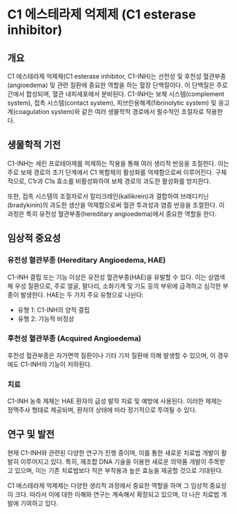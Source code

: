 

# C1 에스테라제 억제제 (C1 esterase inhibitor)

## 개요
C1 에스테라제 억제제(C1 esterase inhibitor, C1-INH)는 선천성 및 후천성 혈관부종(angioedema) 및 관련 질환에 중요한 역할을 하는 혈장 단백질이다. 이 단백질은 주로 간에서 합성되며, 혈관 내피세포에서 분비된다. C1-INH는 보체 시스템(complement system), 접촉 시스템(contact system), 피브린용해계(fibrinolytic system) 및 응고계(coagulation system)와 같은 여러 생물학적 경로에서 필수적인 조절자로 작용한다.

## 생물학적 기전
C1-INH는 세린 프로테아제를 억제하는 작용을 통해 여러 생리적 반응을 조절한다. 이는 주로 보체 경로의 초기 단계에서 C1 복합체의 활성화를 억제함으로써 이루어진다. 구체적으로, C1r과 C1s 효소를 비활성화하여 보체 경로의 과도한 활성화를 방지한다.

또한, 접촉 시스템의 조절자로서 칼리크레인(kallikrein)과 결합하여 브래디키닌(bradykinin)의 과도한 생산을 억제함으로써 혈관 투과성과 염증 반응을 조절한다. 이 과정은 특히 유전성 혈관부종(hereditary angioedema)에서 중요한 역할을 한다.

## 임상적 중요성
### 유전성 혈관부종 (Hereditary Angioedema, HAE)
C1-INH 결핍 또는 기능 이상은 유전성 혈관부종(HAE)을 유발할 수 있다. 이는 상염색체 우성 질환으로, 주로 얼굴, 팔다리, 소화기계 및 기도 등의 부위에 급격하고 심각한 부종이 발생한다. HAE는 두 가지 주요 유형으로 나뉜다: 
- 유형 1: C1-INH의 양적 결핍
- 유형 2: 기능적 비정상

### 후천성 혈관부종 (Acquired Angioedema)
후천성 혈관부종은 자가면역 질환이나 기타 기저 질환에 의해 발생할 수 있으며, 이 경우에도 C1-INH의 기능이 저하된다.

### 치료
C1-INH 농축 제제는 HAE 환자의 급성 발작 치료 및 예방에 사용된다. 이러한 제제는 정맥주사 형태로 제공되며, 환자의 상태에 따라 정기적으로 투여될 수 있다.

## 연구 및 발전
현재 C1-INH와 관련된 다양한 연구가 진행 중이며, 이를 통한 새로운 치료법 개발이 활발히 이루어지고 있다. 특히, 재조합 DNA 기술을 이용한 새로운 의약품 개발이 주목받고 있으며, 이는 기존 치료법보다 적은 부작용과 높은 효능을 제공할 것으로 기대된다.

C1 에스테라제 억제제는 다양한 생리적 과정에서 중요한 역할을 하며 그 임상적 중요성이 크다. 따라서 이에 대한 이해와 연구는 계속해서 확장되고 있으며, 더 나은 치료법 개발에 기여하고 있다.